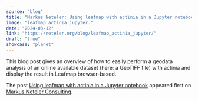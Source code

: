 ```yaml
---
source: "blog"
title: "Markus Neteler: Using leafmap with actinia in a Jupyter notebook"
image: "leafmap_actinia_jupyter."
date: "2024-03-12"
link: "https://neteler.org/blog/leafmap_actinia_jupyter/"
draft: "true"
showcase: "planet"
---
```


<p>This blog post gives an overview of how to easily perform a geodata analysis of an online available dataset (here: a GeoTIFF file) with actinia and display the result in Leafmap browser-based.</p>
<p>The post <a href="https://neteler.org/blog/leafmap_actinia_jupyter/">Using leafmap with actinia in a Jupyter notebook</a> appeared first on <a href="https://neteler.org">Markus Neteler Consulting</a>.</p>
